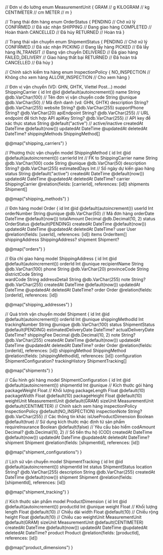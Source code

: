 // Đơn vị đo lường
enum MeasurementUnit {
  GRAM       // g
  KILOGRAM   // kg
  CENTIMETER // cm
  METER      // m
}

// Trạng thái đơn hàng
enum OrderStatus {
  PENDING         // Chờ xử lý
  CONFIRMED       // Đã xác nhận
  SHIPPING        // Đang giao hàng
  COMPLETED       // Hoàn thành
  CANCELLED       // Đã hủy
  RETURNED        // Hoàn trả
}

// Trạng thái vận chuyển
enum ShipmentStatus {
  PENDING          // Chờ xử lý
  CONFIRMED        // Đã xác nhận
  PICKING          // Đang lấy hàng
  PICKED           // Đã lấy hàng
  IN_TRANSIT       // Đang vận chuyển
  DELIVERED        // Đã giao hàng
  FAILED_DELIVERY  // Giao hàng thất bại
  RETURNED         // Đã hoàn trả
  CANCELLED        // Đã hủy
}

// Chính sách kiểm tra hàng
enum InspectionPolicy {
  NO_INSPECTION    // Không cho xem hàng
  ALLOW_INSPECTION // Cho xem hàng
}

// Đơn vị vận chuyển (VD: GHN, GHTK, Viettel Post...)
model ShippingCarrier {
  id              Int       @id @default(autoincrement())
  name            String    @db.VarChar(100)  // Tên đơn vị vận chuyển
  code            String    @unique @db.VarChar(50)  // Mã định danh (vd: GHN, GHTK)
  description     String?   @db.VarChar(255)
  website         String?   @db.VarChar(255)
  supportPhone    String?   @db.VarChar(20)
  apiEndpoint     String?   @db.VarChar(255)  // URL endpoint để tích hợp API
  apiKey          String?   @db.VarChar(255)  // API key để xác thực
  status          String    @default("active") // active/inactive
  createdAt       DateTime  @default(now())
  updatedAt       DateTime  @updatedAt
  deletedAt       DateTime?
  shippingMethods ShippingMethod[]

  @@map("shipping_carriers")
}

// Phương thức vận chuyển
model ShippingMethod {
  id              Int       @id @default(autoincrement())
  carrierId       Int       // FK to ShippingCarrier
  name            String    @db.VarChar(100)
  code            String    @unique @db.VarChar(50)
  description     String?   @db.VarChar(255)
  estimatedDays   Int       // Số ngày dự kiến giao hàng
  status          String    @default("active")
  createdAt       DateTime  @default(now())
  updatedAt       DateTime  @updatedAt
  deletedAt       DateTime?
  carrier         ShippingCarrier @relation(fields: [carrierId], references: [id])
  shipments       Shipment[]

  @@map("shipping_methods")
}

// Đơn hàng
model Order {
  id              Int         @id @default(autoincrement())
  userId          Int
  orderNumber     String      @unique @db.VarChar(50)  // Mã đơn hàng
  orderDate       DateTime    @default(now())
  totalAmount     Decimal     @db.Decimal(10, 2)
  status          OrderStatus @default(PENDING)
  createdAt       DateTime    @default(now())
  updatedAt       DateTime    @updatedAt
  deletedAt       DateTime?
  user            User        @relation(fields: [userId], references: [id])
  items           OrderItem[]
  shippingAddress ShippingAddress?
  shipment        Shipment?

  @@map("orders")
}

// Địa chỉ giao hàng
model ShippingAddress {
  id              Int       @id @default(autoincrement())
  orderId         Int       @unique
  recipientName   String    @db.VarChar(100)
  phone           String    @db.VarChar(20)
  provinceCode    String
  districtCode    String  
  wardCode        String
  addressDetail   String    @db.VarChar(255)
  note            String?   @db.VarChar(255)
  createdAt       DateTime  @default(now())
  updatedAt       DateTime  @updatedAt
  deletedAt       DateTime?
  order           Order     @relation(fields: [orderId], references: [id])

  @@map("shipping_addresses")
}

// Quá trình vận chuyển
model Shipment {
  id                    Int       @id @default(autoincrement())
  orderId               Int       @unique
  shippingMethodId      Int
  trackingNumber        String    @unique @db.VarChar(100)
  status                ShipmentStatus @default(PENDING)
  estimatedDeliveryDate DateTime?
  actualDeliveryDate    DateTime?
  shippingFee           Decimal   @db.Decimal(10, 2)
  note                  String?   @db.VarChar(255)
  createdAt             DateTime  @default(now())
  updatedAt             DateTime  @updatedAt
  deletedAt             DateTime?
  order                 Order     @relation(fields: [orderId], references: [id])
  shippingMethod        ShippingMethod @relation(fields: [shippingMethodId], references: [id])
  configuration         ShipmentConfiguration?
  trackingHistory       ShipmentTracking[]

  @@map("shipments")
}

// Cấu hình gói hàng
model ShipmentConfiguration {
  id                Int       @id @default(autoincrement())
  shipmentId        Int       @unique
  // Kích thước gói hàng
  packageWeight     Float     // Khối lượng
  packageLength     Float     @default(10)
  packageWidth      Float     @default(10)
  packageHeight     Float     @default(10)
  weightUnit        MeasurementUnit @default(GRAM)
  sizeUnit          MeasurementUnit @default(CENTIMETER)
  // Chính sách xem hàng
  inspectionPolicy  InspectionPolicy @default(NO_INSPECTION)
  inspectionNote    String?   @db.VarChar(255)
  // Các thông tin khác
  isUseProductDimension Boolean @default(true) // Sử dụng kích thước mặc định từ sản phẩm
  requireInsurance     Boolean @default(false) // Yêu cầu bảo hiểm
  codAmount           Decimal?  @db.Decimal(10, 2) // Số tiền thu hộ (COD)
  createdAt           DateTime  @default(now())
  updatedAt           DateTime  @updatedAt
  deletedAt           DateTime?
  shipment            Shipment   @relation(fields: [shipmentId], references: [id])

  @@map("shipment_configurations")
}

// Lịch sử vận chuyển
model ShipmentTracking {
  id          Int       @id @default(autoincrement())
  shipmentId  Int
  status      ShipmentStatus
  location    String?   @db.VarChar(255)
  description String    @db.VarChar(255)
  createdAt   DateTime  @default(now())
  shipment    Shipment  @relation(fields: [shipmentId], references: [id])

  @@map("shipment_tracking")
}

// Kích thước sản phẩm
model ProductDimension {
  id          Int       @id @default(autoincrement())
  productId   Int       @unique
  weight      Float     // Khối lượng
  length      Float     @default(10) // Chiều dài
  width       Float     @default(10) // Chiều rộng
  height      Float     @default(10) // Chiều cao
  weightUnit  MeasurementUnit @default(GRAM)
  sizeUnit    MeasurementUnit @default(CENTIMETER)
  createdAt   DateTime  @default(now())
  updatedAt   DateTime  @updatedAt
  deletedAt   DateTime?
  product     Product   @relation(fields: [productId], references: [id])

  @@map("product_dimensions")
}